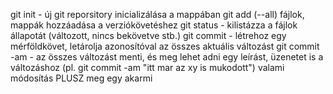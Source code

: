 git init - új git reporsitory inicializálása a mappában
git add (--all) fájlok, mappák hozzáadása a verziókövetéshez
git status - kilistázza a fájlok állapotát (változott, nincs bekövetve stb.)
git commit - létrehoz egy mérföldkövet, letárolja azonosítóval az összes aktuális változást
git commit -am - az összes változást menti, és meg lehet adni egy leírást, üzenetet is a változáshoz (pl. git commit -am "itt mar az xy is mukodott")
valami módosítás
PLUSZ meg egy akarmi
